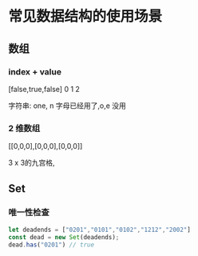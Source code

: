 # 常见数据结构的使用场景

## 数组

### index + value

[false,true,false]
   0     1    2

字符串: one, n 字母已经用了,o,e 没用

### 2 维数组

[[0,0,0],[0,0,0],[0,0,0]]  

3 x 3的九宫格, 


## Set

### 唯一性检查

```js
let deadends = ["0201","0101","0102","1212","2002"]
const dead = new Set(deadends);
dead.has("0201") // true
```